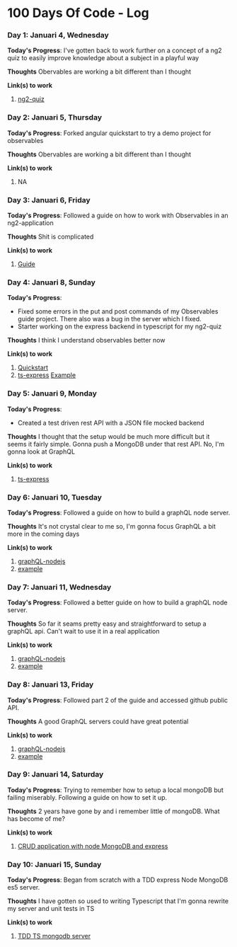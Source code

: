 # 100 Days Of Code - Log

### Day 1: Januari 4, Wednesday

**Today's Progress**: I've gotten back to work further on a concept of a ng2 quiz to easily improve knowledge about a subject in a playful way

**Thoughts** Obervables are working a bit different than I thought 

**Link(s) to work**
1. [ng2-quiz](https://github.com/kevinverelst/ng2-quiz)

### Day 2: Januari 5, Thursday

**Today's Progress**: Forked angular quickstart to try a demo project for observables 

**Thoughts** Obervables are working a bit different than I thought 

**Link(s) to work**
1. NA

### Day 3: Januari 6, Friday

**Today's Progress**: Followed a guide on how to work with Observables in an ng2-application 

**Thoughts** Shit is complicated 

**Link(s) to work**
1. [Guide](https://scotch.io/tutorials/angular-2-http-requests-with-observables)


### Day 4: Januari 8, Sunday

**Today's Progress**: 
- Fixed some errors in the put and post commands of my Observables guide project. 
There also was a bug in the server which I fixed.
- Starter working on the express backend in typescript for my ng2-quiz

**Thoughts** I think I understand observables better now

**Link(s) to work**
1. [Quickstart](https://github.com/kevinverelst/quickstart)
2. [ts-express](https://github.com/kevinverelst/ts-express) [Example](http://mherman.org/blog/2016/11/05/developing-a-restful-api-with-node-and-typescript/#.WHKR1bYrKJQ)

### Day 5: Januari 9, Monday

**Today's Progress**: 
- Created a test driven rest API with a JSON file mocked backend

**Thoughts** I thought that the setup would be much more difficult but it seems it fairly simple.
Gonna push a MongoDB under that rest API. No, I'm gonna look at GraphQL

**Link(s) to work**
1. [ts-express](https://github.com/kevinverelst/ts-express)

### Day 6: Januari 10, Tuesday

**Today's Progress**: Followed a guide on how to build a graphQL node server.

**Thoughts** It's not crystal clear to me so, I'm gonna focus GraphQL a bit more in the coming days

**Link(s) to work**
1. [graphQL-nodejs](https://github.com/kevinverelst/grapQL-nodejs)
2. [example](https://www.sitepoint.com/creating-graphql-server-nodejs-mongodb/)

### Day 7: Januari 11, Wednesday

**Today's Progress**: Followed a better guide on how to build a graphQL node server.

**Thoughts** So far it seams pretty easy and straightforward to setup a graphQL api. Can't wait to use it in a real application

**Link(s) to work**
1. [graphQL-nodejs](https://github.com/kevinverelst/grapQL-nodejs)
2. [example](https://edgecoders.com/graphql-learn-by-doing-part-1-of-3-9b04cadeacfa#.9jwy3gtqj)

### Day 8: Januari 13, Friday

**Today's Progress**: Followed part 2 of the guide and accessed github public API.

**Thoughts** A good GraphQL servers could have great potential

**Link(s) to work**
1. [graphQL-nodejs](https://github.com/kevinverelst/grapQL-nodejs)
2. [example](https://edgecoders.com/graphql-learn-by-doing-part-1-of-3-9b04cadeacfa#.9jwy3gtqj)

### Day 9: Januari 14, Saturday

**Today's Progress**: Trying to remember how to setup a local mongoDB but failing miserably. Following a guide on how to set it up.

**Thoughts** 2 years have gone by and i remember little of mongoDB. What has become of me?

**Link(s) to work**
1. [CRUD application with node MongoDB and express](https://zellwk.com/blog/crud-express-mongodb/)

### Day 10: Januari 15, Sunday

**Today's Progress**: Began from scratch with a TDD express Node MongoDB es5 server.

**Thoughts** I have gotten so used to writing Typescript that I'm gonna rewrite my server and unit tests in TS

**Link(s) to work**
1. [TDD TS mongodb server](http://mherman.org/blog/2016/11/05/developing-a-restful-api-with-node-and-typescript/#.WHtzxbYrKJQ)

